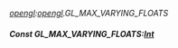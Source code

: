 _[opengl](../../modules/opengl/opengl-module.md):[opengl](../../modules/opengl/opengl-module.md).GL\_MAX\_VARYING\_FLOATS_
##### Const GL\_MAX\_VARYING\_FLOATS:[Int](../../modules/wonkey/wonkey-types-int.md)
